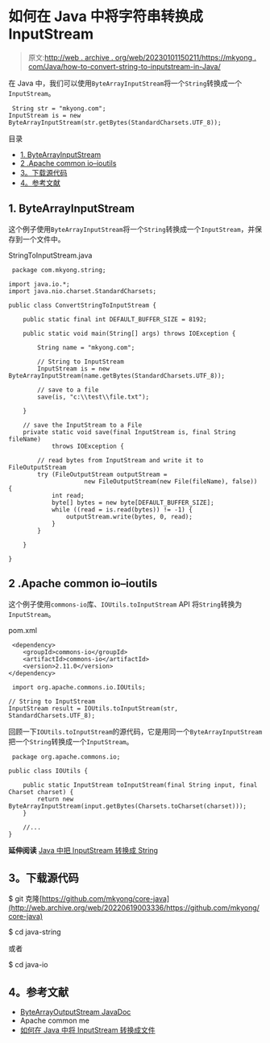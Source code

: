 # 如何在 Java 中将字符串转换成 InputStream

> 原文:[http://web . archive . org/web/20230101150211/https://mkyong . com/Java/how-to-convert-string-to-inputstream-in-Java/](http://web.archive.org/web/20230101150211/https://mkyong.com/java/how-to-convert-string-to-inputstream-in-java/)

在 Java 中，我们可以使用`ByteArrayInputStream`将一个`String`转换成一个`InputStream`。

```
 String str = "mkyong.com";
InputStream is = new ByteArrayInputStream(str.getBytes(StandardCharsets.UTF_8)); 
```

目录

*   [1\. ByteArrayInputStream](#bytearrayinputstream)
*   [2 .Apache common io–ioutils](#apache-commons-io-ioutils)
*   [3。下载源代码](#download-source-code)
*   [4。参考文献](#references)

## 1\. ByteArrayInputStream

这个例子使用`ByteArrayInputStream`将一个`String`转换成一个`InputStream`，并保存到一个文件中。

StringToInputStream.java

```
 package com.mkyong.string;

import java.io.*;
import java.nio.charset.StandardCharsets;

public class ConvertStringToInputStream {

    public static final int DEFAULT_BUFFER_SIZE = 8192;

    public static void main(String[] args) throws IOException {

        String name = "mkyong.com";

        // String to InputStream
        InputStream is = new ByteArrayInputStream(name.getBytes(StandardCharsets.UTF_8));

        // save to a file
        save(is, "c:\\test\\file.txt");

    }

    // save the InputStream to a File
    private static void save(final InputStream is, final String fileName)
            throws IOException {

        // read bytes from InputStream and write it to FileOutputStream
        try (FileOutputStream outputStream =
                     new FileOutputStream(new File(fileName), false)) {
            int read;
            byte[] bytes = new byte[DEFAULT_BUFFER_SIZE];
            while ((read = is.read(bytes)) != -1) {
                outputStream.write(bytes, 0, read);
            }
        }

    }

} 
```

## 2 .Apache common io–ioutils

这个例子使用`commons-io`库、`IOUtils.toInputStream` API 将`String`转换为`InputStream`。

pom.xml

```
 <dependency>
	<groupId>commons-io</groupId>
	<artifactId>commons-io</artifactId>
	<version>2.11.0</version>
</dependency> 
```

```
 import org.apache.commons.io.IOUtils;

// String to InputStream
InputStream result = IOUtils.toInputStream(str, StandardCharsets.UTF_8); 
```

回顾一下`IOUtils.toInputStream`的源代码，它是用同一个`ByteArrayInputStream`把一个`String`转换成一个`InputStream`。

```
 package org.apache.commons.io;

public class IOUtils {

	public static InputStream toInputStream(final String input, final Charset charset) {
		return new ByteArrayInputStream(input.getBytes(Charsets.toCharset(charset)));
	}

	//...
} 
```

**延伸阅读**
[Java 中把 InputStream 转换成 String](/web/20220619003336/https://mkyong.com/java/how-to-convert-inputstream-to-string-in-java/)

## 3。下载源代码

$ git 克隆[https://github.com/mkyong/core-java](http://web.archive.org/web/20220619003336/https://github.com/mkyong/core-java)

$ cd java-string

或者

$ cd java-io

## 4。参考文献

*   [ByteArrayOutputStream JavaDoc](http://web.archive.org/web/20220619003336/https://docs.oracle.com/en/java/javase/17/docs/api/java.base/java/io/ByteArrayOutputStream.html)
*   Apache common me
*   [如何在 Java 中将 InputStream 转换成文件](/web/20220619003336/https://mkyong.com/java/how-to-convert-inputstream-to-file-in-java/)

<input type="hidden" id="mkyong-current-postId" value="6844">